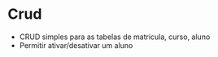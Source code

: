 # Crud

- CRUD simples para as tabelas de matricula, curso, aluno
- Permitir ativar/desativar um aluno
